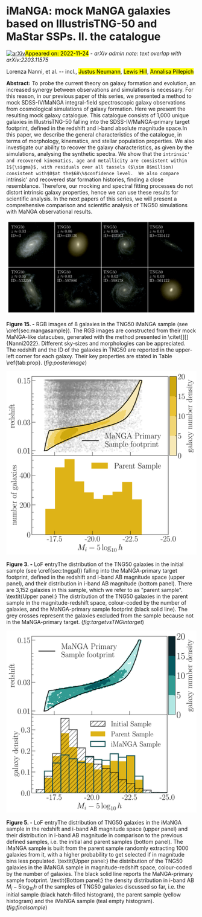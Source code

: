 <div class="macros" style="visibility:hidden;">
$\newcommand{\ensuremath}{}$
$\newcommand{\xspace}{}$
$\newcommand{\object}[1]{\texttt{#1}}$
$\newcommand{\farcs}{{.}''}$
$\newcommand{\farcm}{{.}'}$
$\newcommand{\arcsec}{''}$
$\newcommand{\arcmin}{'}$
$\newcommand{\ion}[2]{#1#2}$
$\newcommand{\textsc}[1]{\textrm{#1}}$
$\newcommand{\hl}[1]{\textrm{#1}}$
$\newcommand{\thebibliography}{\DeclareRobustCommand{\VAN}[3]{##3}\VANthebibliography}$</div>

<div class="macros" style="visibility:hidden;">
$\newcommand{$\ensuremath$}{}$
$\newcommand{$\xspace$}{}$
$\newcommand{$\object$}[1]{\texttt{#1}}$
$\newcommand{$\farcs$}{{.}''}$
$\newcommand{$\farcm$}{{.}'}$
$\newcommand{$\arcsec$}{''}$
$\newcommand{$\arcmin$}{'}$
$\newcommand{$\ion$}[2]{#1#2}$
$\newcommand{$\textsc$}[1]{\textrm{#1}}$
$\newcommand{$\hl$}[1]{\textrm{#1}}$
$\newcommand{$\thebibliography$}{\DeclareRobustCommand{\VAN}[3]{##3}\VANthebibliography}$</div>



<div id="title">

# iMaNGA: mock MaNGA galaxies based on IllustrisTNG-50 and MaStar SSPs. II. the catalogue

</div>
<div id="comments">

[![arXiv](https://img.shields.io/badge/arXiv-2211.13146-b31b1b.svg)](https://arxiv.org/abs/2211.13146)<mark>Appeared on: 2022-11-24</mark> - _arXiv admin note: text overlap with arXiv:2203.11575_

</div>
<div id="authors">

Lorenza Nanni, et al. -- incl., <mark><mark>Justus Neumann</mark></mark>, <mark><mark>Lewis Hill</mark></mark>, <mark><mark>Annalisa Pillepich</mark></mark>

</div>
<div id="abstract">

**Abstract:** To probe the current theory on galaxy formation and evolution, an increased synergy between observations and simulations is necessary. For this reason, in our previous paper of this series, we presented a method to mock  SDSS-IV/MaNGA integral-field spectroscopic galaxy observations from cosmological simulations of galaxy formation. Here we present the resulting mock galaxy catalogue.  This catalogue consists of 1,000 unique galaxies in IllustrisTNG-50 falling into the SDSS-IV/MaNGA-primary target footprint, defined in the redshift and i-band absolute magnitude space.In this paper, we describe the general characteristics of the catalogue, in terms of morphology, kinematics, and stellar population properties. We also investigate our ability to recover the galaxy characteristics, as given by the simulations, analysing the synthetic spectra. We show that the `intrinsic' and recovered kinematics, age and metallicity are consistent within 1${\sigma}$, with residuals over all tassels ($\sim 8$million) consistent with$0$at the$68\%$confidence level.  We also compare `intrinsic' and recovered star formation histories, finding a close resemblance. Therefore, our mocking and spectral fitting processes do not distort intrinsic galaxy properties, hence we can use these results for scientific analysis. In the next papers of this series, we will present a comprehensive comparison and scientific analysis of TNG50 simulations with MaNGA observational results.

</div>

<div id="div_fig1">

<img src="tmp_2211.13146/./posterimage.png" alt="Fig15" width="100%"/>

**Figure 15. -** RGB images of 8 galaxies in the TNG50 iMaNGA sample (see \cref{sec:mangasample}). The RGB images are constructed from their mock MaNGA-like datacubes, generated with the method presented in \citet[][]{Nanni2022}. Different sky-sizes and morphologies can be appreciated. The redshift and the ID of the galaxies in TNG50 are reported in the upper-left corner for each galaxy. Their key properties are stated in Table \ref{tab:prop}.
     (*fig:posterimage*)

</div>
<div id="div_fig2">

<img src="tmp_2211.13146/./2_targetvsTNGintarget_Exclusion.png" alt="Fig3" width="100%"/>

**Figure 3. -** LoF entryThe distribution of the TNG50 galaxies in the initial sample (see \cref{sec:tnggal}) falling into the MaNGA-primary target footprint, defined in the redshift and i-band AB magnitude space (upper panel), and their distribution in i-band AB magnitude (bottom panel). There are 3,152 galaxies in this sample, which we refer to as "parent sample". \textit{Upper panel:} The distribution of the TNG50 galaxies in the parent sample in the magnitude-redshift space, colour-coded by the number of galaxies, and the MaNGA-primary sample footprint (black solid line). The grey crosses represent the galaxies excluded from the sample because not in the MaNGA-primary target. (*fig:targetvsTNGintarget*)

</div>
<div id="div_fig3">

<img src="tmp_2211.13146/./4_finalsample.png" alt="Fig5" width="100%"/>

**Figure 5. -** LoF entryThe distribution of TNG50 galaxies in the iMaNGA sample in the redshift and i-band AB magnitude space (upper panel) and their distribution in i-band AB magnitude in comparison to the previous defined samples, i.e. the initial and parent samples (bottom panel). The iMaNGA sample is built from the parent sample randomly extracting 1000 galaxies from it, with a higher probability to get selected if in magnitude bins less populated. \textit{Upper panel:} the distribution of the TNG50  galaxies in the iMaNGA sample in magnitude-redshift space, colour-coded by the number of galaxies. The black solid line reports the MaNGA-primary sample footprint.  \textit{Bottom panel:} the density distribution in i-band  AB $M_i-5\log_{10}h$ of the samples of TNG50 galaxies discussed so far, i.e. the initial sample (black hatch-filled histogram),  the parent sample (yellow histogram) and  the iMaNGA sample (teal empty histogram).
     (*fig:finalsample*)

</div>